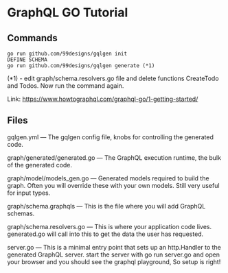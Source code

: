 # GraphQL GO Tutorial


## Commands

```
go run github.com/99designs/gqlgen init
DEFINE SCHEMA
go run github.com/99designs/gqlgen generate (*1)

```

(*1) - edit graph/schema.resolvers.go file and delete functions CreateTodo and Todos. Now run the command again.


Link: https://www.howtographql.com/graphql-go/1-getting-started/

## Files

gqlgen.yml — The gqlgen config file, knobs for controlling the generated code.


graph/generated/generated.go — The GraphQL execution runtime, the bulk of the generated code.


graph/model/models_gen.go — Generated models required to build the graph. Often you will override these with your own models. Still very useful for input types.


graph/schema.graphqls — This is the file where you will add GraphQL schemas.


graph/schema.resolvers.go — This is where your application code lives. generated.go will call into this to get the data the user has requested.


server.go — This is a minimal entry point that sets up an http.Handler to the generated GraphQL server. start the server with go run server.go and open your browser and you should see the graphql playground, So setup is right!